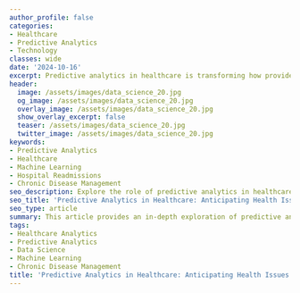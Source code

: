 ```yaml
---
author_profile: false
categories:
- Healthcare
- Predictive Analytics
- Technology
classes: wide
date: '2024-10-16'
excerpt: Predictive analytics in healthcare is transforming how providers foresee health problems using machine learning and patient data. This article discusses key use cases such as hospital readmissions and chronic disease management.
header:
  image: /assets/images/data_science_20.jpg
  og_image: /assets/images/data_science_20.jpg
  overlay_image: /assets/images/data_science_20.jpg
  show_overlay_excerpt: false
  teaser: /assets/images/data_science_20.jpg
  twitter_image: /assets/images/data_science_20.jpg
keywords:
- Predictive Analytics
- Healthcare
- Machine Learning
- Hospital Readmissions
- Chronic Disease Management
seo_description: Explore the role of predictive analytics in healthcare for anticipating health problems before they arise, focusing on use cases like hospital readmissions, disease outbreaks, and chronic disease management.
seo_title: 'Predictive Analytics in Healthcare: Anticipating Health Issues Before They Happen'
seo_type: article
summary: This article provides an in-depth exploration of predictive analytics in healthcare, discussing how patient data and machine learning models are being used to anticipate health problems before they arise, with a focus on hospital readmissions, disease outbreaks, and chronic disease management.
tags:
- Healthcare Analytics
- Predictive Analytics
- Data Science
- Machine Learning
- Chronic Disease Management
title: 'Predictive Analytics in Healthcare: Anticipating Health Issues Before They Happen'
---
```


